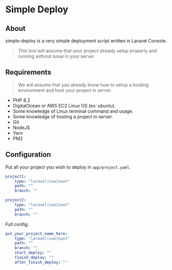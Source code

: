 # Simple Deploy

## About

simple-deploy is a very simple deployment script written in Laravel Console.

> This tool will assume that your project already setup properly and running without issue in your server.

## Requirements

> We will assume that you already know how to setup a hosting environment and host your project in server.

-   PHP 8.2
-   DigitalOcean or AWS EC2 Linux OS (ex: ubuntu).
-   Some knowledge of Linux terminal command and usage.
-   Some knowledge of hosting a project in server.
-   Git
-   NodeJS
-   Yarn
-   PM2

## Configuration

Put all your project you wish to deploy in `app/project.yaml`.

```yaml
project1:
    type: "laravel|vue|nuxt"
    path: ""
    branch: ""

project2:
    type: "laravel|vue|nuxt"
    path: ""
    branch: ""
```

Full config:

```yaml
put_your_project_name_here:
    type: "laravel|vue|nuxt"
    path: ""
    branch: ""
    start_deploy: ""
    finish_deploy: ""
    after_finish_deploy: ""
```
